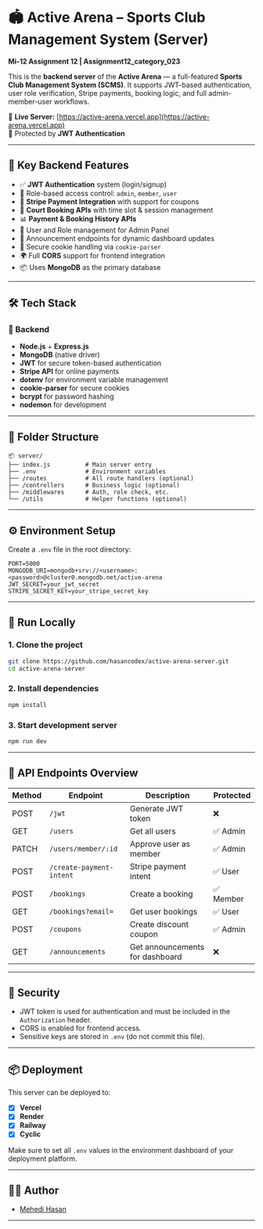 # 🏟️ Active Arena – Sports Club Management System (Server)

**Mi-12 Assignment 12 | Assignment12_category_023**

This is the **backend server** of the **Active Arena** — a full-featured **Sports Club Management System (SCMS)**. It supports JWT-based authentication, user role verification, Stripe payments, booking logic, and full admin-member-user workflows.

🔗 **Live Server:** [https://active-arena.vercel.app](https://active-arena.vercel.app)  
🔐 Protected by **JWT Authentication**

---

## 📌 Key Backend Features

- ✅ **JWT Authentication** system (login/signup)
- 👤 Role-based access control: `admin`, `member`, `user`
- 🧾 **Stripe Payment Integration** with support for coupons
- 🏸 **Court Booking APIs** with time slot & session management
- 📊 **Payment & Booking History APIs**
- 🧠 User and Role management for Admin Panel
- 📣 Announcement endpoints for dynamic dashboard updates
- 🍪 Secure cookie handling via `cookie-parser`
- 🌍 Full **CORS** support for frontend integration
- 📦 Uses **MongoDB** as the primary database

---

## 🛠 Tech Stack

### 🔧 Backend

- **Node.js** + **Express.js**
- **MongoDB** (native driver)
- **JWT** for secure token-based authentication
- **Stripe API** for online payments
- **dotenv** for environment variable management
- **cookie-parser** for secure cookies
- **bcrypt** for password hashing
- **nodemon** for development

---

## 📁 Folder Structure

```
📦 server/
├── index.js          # Main server entry
├── .env              # Environment variables
├── /routes           # All route handlers (optional)
├── /controllers      # Business logic (optional)
├── /middlewares      # Auth, role check, etc.
└── /utils            # Helper functions (optional)
```

---

## ⚙️ Environment Setup

Create a `.env` file in the root directory:

```env
PORT=5000
MONGODB_URI=mongodb+srv://<username>:<password>@cluster0.mongodb.net/active-arena
JWT_SECRET=your_jwt_secret
STRIPE_SECRET_KEY=your_stripe_secret_key
```

---

## 🧪 Run Locally

### 1. Clone the project

```bash
git clone https://github.com/hasancodex/active-arena-server.git
cd active-arena-server
```

### 2. Install dependencies

```bash
npm install
```

### 3. Start development server

```bash
npm run dev
```

---

## 📡 API Endpoints Overview

| Method | Endpoint                | Description                        | Protected |
|--------|-------------------------|------------------------------------|-----------|
| POST   | `/jwt`                  | Generate JWT token                 | ❌        |
| GET    | `/users`                | Get all users                      | ✅ Admin  |
| PATCH  | `/users/member/:id`     | Approve user as member             | ✅ Admin  |
| POST   | `/create-payment-intent`| Stripe payment intent              | ✅ User   |
| POST   | `/bookings`             | Create a booking                   | ✅ Member |
| GET    | `/bookings?email=`      | Get user bookings                  | ✅ User   |
| POST   | `/coupons`              | Create discount coupon             | ✅ Admin  |
| GET    | `/announcements`        | Get announcements for dashboard    | ❌        |

---

## 🔐 Security

- JWT token is used for authentication and must be included in the `Authorization` header.
- CORS is enabled for frontend access.
- Sensitive keys are stored in `.env` (do not commit this file).

---

## 📦 Deployment

This server can be deployed to:

- [x] **Vercel**
- [x] **Render**
- [x] **Railway**
- [x] **Cyclic**

Make sure to set all `.env` values in the environment dashboard of your deployment platform.

---

## 👨‍💻 Author

- [Mehedi Hasan](https://github.com/hasancodex)

---

